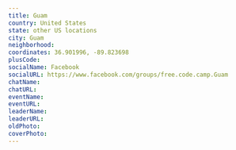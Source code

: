 ```yaml
---
title: Guam
country: United States
state: other US locations
city: Guam
neighborhood: 
coordinates: 36.901996, -89.823698
plusCode:
socialName: Facebook
socialURL: https://www.facebook.com/groups/free.code.camp.Guam
chatName:
chatURL:
eventName:
eventURL:
leaderName:
leaderURL:
oldPhoto: 
coverPhoto:
---
```

